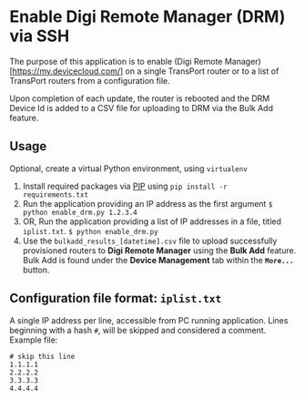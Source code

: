 # Enable Digi Remote Manager (DRM) via SSH
The purpose of this application is to enable (Digi Remote Manager)[https://my.devicecloud.com/] on a single TransPort router or to a list of TransPort routers from a configuration file.

Upon completion of each update, the router is rebooted and the DRM Device Id is added to a CSV file for uploading to DRM via the Bulk Add feature.

## Usage
Optional, create a virtual Python environment, using `virtualenv` 
1) Install required packages via [PIP](https://pypi.python.org/pypi/pip) using `pip install -r requirements.txt`
2) Run the application providing an IP address as the first argument
`$ python enable_drm.py 1.2.3.4`
3) OR, Run the application providing a list of IP addresses in a file, titled `iplist.txt`.
`$ python enable_drm.py`
4) Use the `bulkadd_results_[datetime].csv` file to upload successfully provisioned routers to **Digi Remote Manager** using the **Bulk Add** feature. Bulk Add is found under the **Device Management** tab within the **`More...`** button.

## Configuration file format: `iplist.txt`
A single IP address per line, accessible from PC running application. Lines beginning with a hash `#`, will be skipped and considered a comment.
Example file:
```
# skip this line
1.1.1.1
2.2.2.2
3.3.3.3
4.4.4.4
```

